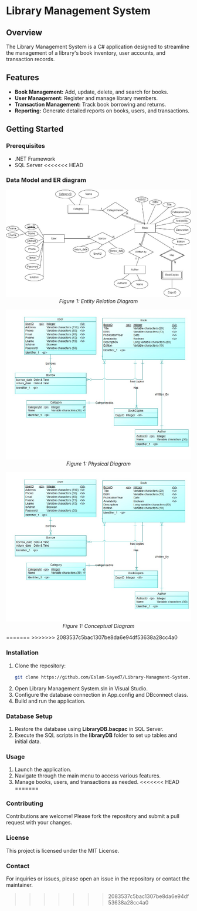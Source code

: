 # Library Management System

## Overview
The Library Management System is a C# application designed to streamline the management of a library's book inventory, user accounts, and transaction records.

## Features
- **Book Management:** Add, update, delete, and search for books.
- **User Management:** Register and manage library members.
- **Transaction Management:** Track book borrowing and returns.
- **Reporting:** Generate detailed reports on books, users, and transactions.

## Getting Started

### Prerequisites
- .NET Framework
- SQL Server
<<<<<<< HEAD
### Data Model and ER diagram

<p align="center">
  <img src="Diagrams/ER.jpg" alt="Your image description" width="600"/>
  <br>
  <em>Figure 1: Entity Relation Diagram</em>
</p>
<p align="center">
  <img src="Diagrams/Physical.jpg" alt="physical Diagram" width="600"/>
  <br>
  <em>Figure 1: Physical Diagram</em>
</p>
<p align="center">
  <img src="Diagrams/Conceptual.jpg" alt="Conceptual Diagram" width="600"/>
  <br>
  <em>Figure 1: Conceptual Diagram</em>
</p>
=======
>>>>>>> 2083537c5bac1307be8da6e94df53638a28cc4a0

### Installation
1. Clone the repository:
   ```bash
   git clone https://github.com/Eslam-Sayed7/Library-Managment-System.git
2. Open Library Management System.sln in Visual Studio.
3. Configure the database connection in App.config and DBconnect class.
4. Build and run the application.
### Database Setup
1. Restore the database using **LibraryDB.bacpac** in SQL Server.
2. Execute the SQL scripts in the **libraryDB** folder to set up tables and initial data.
### Usage
1. Launch the application.
2. Navigate through the main menu to access various features.
3. Manage books, users, and transactions as needed.
<<<<<<< HEAD
=======
### Contributing
Contributions are welcome! Please fork the repository and submit a pull request with your changes.

### License
This project is licensed under the MIT License.

### Contact
For inquiries or issues, please open an issue in the repository or contact the maintainer.
>>>>>>> 2083537c5bac1307be8da6e94df53638a28cc4a0
